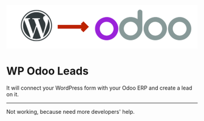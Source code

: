 <p align="center"><img src="https://raw.githubusercontent.com/Sta-ces/wp-odoo-leads/main/banner.jpg" width="750px" alt="wp-odoo-leads"></p>

# WP Odoo Leads
It will connect your WordPress form with your Odoo ERP and create a lead on it.

---
Not working, because need more developers' help.
